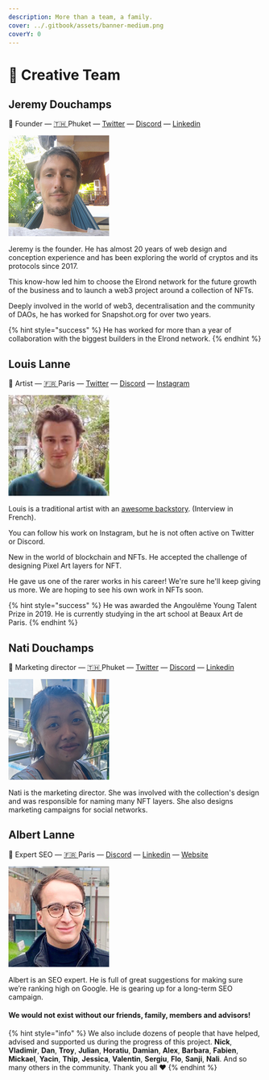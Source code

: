 ```yaml
---
description: More than a team, a family.
cover: ../.gitbook/assets/banner-medium.png
coverY: 0
---
```


# 🎨 Creative Team

## Jeremy Douchamps

👋 Founder — [🇹🇭 ](https://emojipedia.org/flag-thailand/)Phuket — [Twitter](https://twitter.com/GokaiLabs) — [Discord](https://discordapp.com/users/Jeremy%20|%20Gokai%20Labs#0633) — [Linkedin](https://www.linkedin.com/in/jeremy-douchamps/)&#x20;

![](../.gitbook/assets/team-jeremy.png)

Jeremy is the founder. He has almost 20 years of web design and conception experience and has been exploring the world of cryptos and its protocols since 2017.

This know-how led him to choose the Elrond network for the future growth of the business and to launch a web3 project around a collection of NFTs.

Deeply involved in the world of web3, decentralisation and the community of DAOs, he has worked for Snapshot.org for over two years.

{% hint style="success" %}
He has worked for more than a year of collaboration with the biggest builders in the Elrond network.
{% endhint %}

## Louis Lanne

👋 Artist — [🇫🇷](https://emojipedia.org/flag-france/)[ ](https://emojipedia.org/flag-thailand/)Paris — [Twitter](https://twitter.com/Lanne\_L) — [Discord](https://https/discord.com/users/LouisLanne#2568) — [Instagram](https://www.instagram.com/louislanne/)

![](../.gitbook/assets/team-louis.png)

Louis is a traditional artist with an [awesome backstory](https://www.unfanzineparmois.com/ici\_yann/louis-lanne-compost/). (Interview in French).

You can follow his work on Instagram, but he is not often active on Twitter or Discord.

New in the world of blockchain and NFTs. He accepted the challenge of designing Pixel Art layers for NFT.

He gave us one of the rarer works in his career! We're sure he'll keep giving us more. We are hoping to see his own work in NFTs soon.

{% hint style="success" %}
He was awarded the Angoulême Young Talent Prize in 2019. He is currently studying in the art school at Beaux Art de Paris.
{% endhint %}

## Nati Douchamps

👋 Marketing director — [🇹🇭 ](https://emojipedia.org/flag-thailand/)Phuket — [Twitter](https://twitter.com/OSymbolique) — [Discord](https://discord.com/users/OrangeSymbolique#8860) — [Linkedin](https://www.linkedin.com/in/nati-douchamps-1151a8144/)

![](../.gitbook/assets/team-nati.png)

Nati is the marketing director. She was involved with the collection's design and was responsible for naming many NFT layers. She also designs marketing campaigns for social networks.

## Albert Lanne

👋 Expert SEO — [🇫🇷](https://emojipedia.org/flag-france/)[ ](https://emojipedia.org/flag-thailand/)Paris — [Discord](https://discord.com/users/.Albert.blend#0289) — [Linkedin](https://www.linkedin.com/in/albertlanne/) — [Website](https://albertlanne.com/)

![](../.gitbook/assets/team-albert.png)

Albert is an SEO expert. He is full of great suggestions for making sure we’re ranking high on Google. He is gearing up for a long-term SEO campaign.

#### We would not exist without our friends, family, members and advisors!

{% hint style="info" %}
We also include dozens of people that have helped, advised and supported us during the progress of this project. **Nick**, **Vladimir**, **Dan**, **Troy**, **Julian**, **Horatiu**, **Damian**, **Alex**, **Barbara**, **Fabien**, **Mickael**, **Yacin**, **Thip**, **Jessica**, **Valentin**, **Sergiu**, **Flo**, **Sanji**, **Nali**. And so many others in the community. Thank you all ❤️
{% endhint %}
